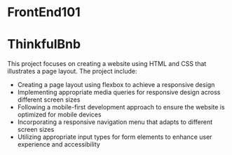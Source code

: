 # FrontEnd101
# ThinkfulBnb

This project focuses on creating a website using HTML and CSS that illustrates a page layout. The project include:

- Creating a page layout using flexbox to achieve a responsive design
- Implementing appropriate media queries for responsive design across different screen sizes
- Following a mobile-first development approach to ensure the website is optimized for mobile devices
- Incorporating a responsive navigation menu that adapts to different screen sizes
- Utilizing appropriate input types for form elements to enhance user experience and accessibility



